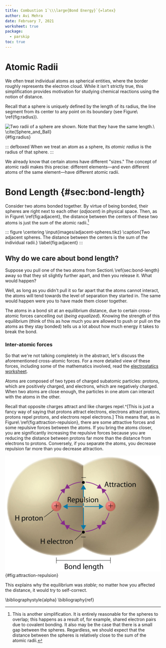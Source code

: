 ```yaml
---
title: Combustion 1`\\\large{Bond Energy}`{=latex}
author: Avi Mehra
date: February 7, 2021
worksheet: true
package:
  - parskip
toc: true
---
```


# Atomic Radii

We often treat individual atoms as spherical entities, where the border roughly represents the electron cloud.
While it isn't strictly true, this simplification provides motivation for studying chemical reactions using the notion of distance.

Recall that a sphere is uniquely defined by the length of its radius, the line segment from its center to any point on its boundary (see Figure\ \ref{fig:radius}).

![Two radii of a sphere are shown.
Note that they have the same length.\ \cite{Sphere_and_Ball}](images/Sphere_and_Ball.png){#fig:radius}

::: defboxed
When we treat an atom as a sphere, its _atomic radius_ is the radius of that sphere.
:::

We already know that certain atoms have different "sizes."
The concept of atomic radii makes this precise:
different elements—and even different atoms of the same element—have different atomic radii.

# Bond Length {#sec:bond-length}

Consider two atoms bonded together.
By virtue of being bonded, their spheres are right next to each other (_adjacent_) in physical space.
Then, as in Figure\ \ref{fig:adjacent}, the distance between the centers of these two atoms is just the sum of the atomic radii.[^overlap]

[^overlap]:
    This is another simplification.
    It is entirely reasonable for the spheres to overlap;
    this happens as a result of, for example, shared electron pairs due to covalent bonding.
    It also may be the case that there is a small gap between the spheres.
    Regardless, we should expect that the distance between the spheres is relatively close to the sum of the atomic radii.

::: figure
\centering
\input{images/adjacent-spheres.tikz}
\caption{Two adjacent spheres.
The distance between the centers is the sum of the individual radii.}
\label{fig:adjacent}
:::

## Why do we care about bond length?

Suppose you pull one of the two atoms from Section\ \ref{sec:bond-length} away so that they sit slightly further apart, and then you release it.
What would happen?

Well, as long as you didn't pull it so far apart that the atoms cannot interact, the atoms will tend towards the level of separation they started in.
The same would happen were you to have made them closer together.

The atoms in a bond sit at an equilibrium distance, due to certain cross-atomic forces cancelling out (_being equalized_).
Knowing the strength of this equilibrium (think of this as how much you are allowed to push or pull on the atoms as they stay bonded) tells us a lot about how much energy it takes to break the bond.

### Inter-atomic forces

So that we're not talking completely in the abstract, let's discuss the aforementioned cross-atomic forces.
For a more detailed view of these forces, including some of the mathematics involved, read the [electrostatics worksheet].

Atoms are composed of two types of charged subatomic particles: protons, which are positively charged, and electrons, which are negatively charged.
When two atoms are close enough, the particles in one atom can interact with the atoms in the other.

Recall that opposite charges attract and like charges repel.^[This is just a fancy way of saying that protons attract electrons, electrons attract protons, protons repel protons, and electrons repel electrons.]
This means that, as in Figure\ \ref{fig:attraction-repulsion}, there are some attractive forces and some repulsive forces between the atoms.
If you bring the atoms closer, you are significantly increasing the repulsive forces because you are reducing the distance between protons far more than the distance from electrons to protons.
Conversely, if you separate the atoms, you decrease repulsion far more than you decrease attraction.

![Protons repulse other protons, electrons repulse other electrons, protons attract electrons, and electrons attract protons.](images/attraction-repulsion.jpg){#fig:attraction-repulsion}

This explains why the equilibrium was _stable_;
no matter how you affected the distance, it would try to self-correct.

\bibliographystyle{alpha}
\bibliography{ref}

[electrostatics worksheet]: https://pihart.github.io/worksheets/Chemistry%20I/Electrostatics/electrostatics.pdf
